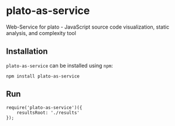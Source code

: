 # plato-as-service

Web-Service for plato - JavaScript source code visualization, static analysis, and complexity tool

## Installation

`plato-as-service` can be installed using `npm`:

```
npm install plato-as-service
```

## Run

```
require('plato-as-service')({
    resultsRoot: './results'
});
```
